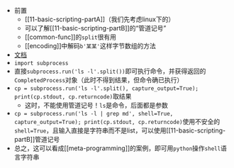- 前置
  - [[11-basic-scripting-partA]]（我们先考虑linux下的）
  - 可以了解[[11-basic-scripting-partB]]的“管道记号”
  - [[common-func]]的`split`很有用
  - [[encoding]]中解码`b'某某'`这样字节数组的方法
- [文档](https://docs.python.org/3/library/subprocess.html)
- `import subprocess`
- 直接`subprocess.run('ls -l'.split())`即可执行命令，并获得返回的`CompletedProcess`对象（此时不得到结果，但命令确已执行）
- `cp = subprocess.run('ls -l'.split(), capture_output=True); print(cp.stdout, cp.returncode)`取结果
  - 这时，不能使用管道记号！`ls`是命令，后面都是参数
- `cp = subprocess.run('ls -l | grep md', shell=True, capture_output=True); print(cp.stdout, cp.returncode)`使用不安全的`shell=True`，且输入直接是字符串而不是list，可以使用[[11-basic-scripting-partB]]管道记号
- 总之，这可以看成[[meta-programming]]的案例，即可用`python`操作`shell`语言字符串